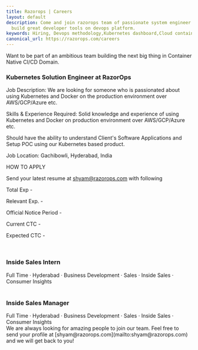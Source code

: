 ```yaml
---
title: Razorops | Careers
layout: default
description: Come and join razorops team of passionate system engineer to help us
  build great developer tools on devops platform.
keywords: Hiring, Devops methodology,Kubernetes dashboard,Cloud containers,Devops
canonical_url: https://razorops.com/careers
---
```


Want to be part of an ambitious team building the next big thing in Container Native CI/CD Domain.


<h3>Kubernetes Solution Engineer at RazorOps</h3>

Job Description: 
We are looking for someone who is passionated about using Kubernetes and Docker on the production environment over AWS/GCP/Azure etc.

Skills & Experience Required:
Solid knowledge and experience of using Kubernetes and Docker on production environment over AWS/GCP/Azure etc.

Should have the ability to understand Client's Software Applications and Setup POC using our Kubernetes based product.

Job Location: Gachibowli, Hyderabad, India

HOW TO APPLY

Send your latest resume at [shyam@razorops.com](mailto:shyam@razorops.com) with following

Total Exp -

Relevant Exp. -

Official Notice Period -

Current CTC -

Expected CTC -

<br>
<h3>Inside Sales Intern</h3>

Full Time · Hyderabad · Business Development · Sales · Inside Sales · Consumer Insights    
<br>

<h3> Inside Sales Manager</h3>
Full Time · Hyderabad · Business Development · Sales · Inside Sales · Consumer Insights        

<br>
We are always looking for amazing people to join our team. Feel free to send your profile at [shyam@razorops.com](mailto:shyam@razorops.com)  and we will get back to you!

<br>
<br>